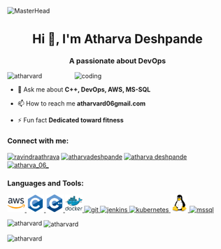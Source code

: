 ![MasterHead](https://imgs.search.brave.com/IH1dOozsF_r1IrUDULla4yeB81nT2fHlMQpw7mvQfws/rs:fit:1035:225:1/g:ce/aHR0cHM6Ly90c2Ux/Lm1tLmJpbmcubmV0/L3RoP2lkPU9JUC52/SHI4aUk1MGNVMVdZ/WjVuRGRSX3B3SGFE/WiZwaWQ9QXBp)
<h1 align="center">Hi 👋, I'm Atharva Deshpande</h1>
<h3 align="center">A passionate about DevOps</h3>
<img align="right" alt="coding" width="350" src="https://imgs.search.brave.com/VpuxOJ3SyVkghgi2bXJ53uAUVo8cHSGwWKCm2AnPGk8/rs:fit:924:225:1/g:ce/aHR0cHM6Ly90c2Uz/Lm1tLmJpbmcubmV0/L3RoP2lkPU9JUC5Z/M0V6RGFRWnVlbkly/WGx3S1VJQk5nSGFE/eiZwaWQ9QXBp">

<p align="left"> <img src="https://komarev.com/ghpvc/?username=atharvard&label=Profile%20views&color=0e75b6&style=flat" alt="atharvard" /> </p>

- 💬 Ask me about **C++, DevOps, AWS, MS-SQL**

- 📫 How to reach me **atharvard06gmail.com**

- ⚡ Fun fact **Dedicated toward fitness**

<h3 align="left">Connect with me:</h3>
<p align="left">
<a href="https://twitter.com/ravindraathrava" target="blank"><img align="center" src="https://raw.githubusercontent.com/rahuldkjain/github-profile-readme-generator/master/src/images/icons/Social/twitter.svg" alt="ravindraathrava" height="30" width="40" /></a>
<a href="https://linkedin.com/in/atharvadeshpande" target="blank"><img align="center" src="https://raw.githubusercontent.com/rahuldkjain/github-profile-readme-generator/master/src/images/icons/Social/linked-in-alt.svg" alt="atharvadeshpande" height="30" width="40" /></a>
<a href="https://fb.com/atharva deshpande" target="blank"><img align="center" src="https://raw.githubusercontent.com/rahuldkjain/github-profile-readme-generator/master/src/images/icons/Social/facebook.svg" alt="atharva deshpande" height="30" width="40" /></a>
<a href="https://instagram.com/atharva_06_" target="blank"><img align="center" src="https://raw.githubusercontent.com/rahuldkjain/github-profile-readme-generator/master/src/images/icons/Social/instagram.svg" alt="atharva_06_" height="30" width="40" /></a>
</p>

<h3 align="left">Languages and Tools:</h3>
<p align="left"> <a href="https://aws.amazon.com" target="_blank" rel="noreferrer"> <img src="https://raw.githubusercontent.com/devicons/devicon/master/icons/amazonwebservices/amazonwebservices-original-wordmark.svg" alt="aws" width="40" height="40"/> </a> <a href="https://www.cprogramming.com/" target="_blank" rel="noreferrer"> <img src="https://raw.githubusercontent.com/devicons/devicon/master/icons/c/c-original.svg" alt="c" width="40" height="40"/> </a> <a href="https://www.w3schools.com/cpp/" target="_blank" rel="noreferrer"> <img src="https://raw.githubusercontent.com/devicons/devicon/master/icons/cplusplus/cplusplus-original.svg" alt="cplusplus" width="40" height="40"/> </a> <a href="https://www.docker.com/" target="_blank" rel="noreferrer"> <img src="https://raw.githubusercontent.com/devicons/devicon/master/icons/docker/docker-original-wordmark.svg" alt="docker" width="40" height="40"/> </a> <a href="https://git-scm.com/" target="_blank" rel="noreferrer"> <img src="https://www.vectorlogo.zone/logos/git-scm/git-scm-icon.svg" alt="git" width="40" height="40"/> </a> <a href="https://www.jenkins.io" target="_blank" rel="noreferrer"> <img src="https://www.vectorlogo.zone/logos/jenkins/jenkins-icon.svg" alt="jenkins" width="40" height="40"/> </a> <a href="https://kubernetes.io" target="_blank" rel="noreferrer"> <img src="https://www.vectorlogo.zone/logos/kubernetes/kubernetes-icon.svg" alt="kubernetes" width="40" height="40"/> </a> <a href="https://www.linux.org/" target="_blank" rel="noreferrer"> <img src="https://raw.githubusercontent.com/devicons/devicon/master/icons/linux/linux-original.svg" alt="linux" width="40" height="40"/> </a> <a href="https://www.microsoft.com/en-us/sql-server" target="_blank" rel="noreferrer"> <img src="https://www.svgrepo.com/show/303229/microsoft-sql-server-logo.svg" alt="mssql" width="40" height="40"/> </a> </p>

<p><img align="left" src="https://github-readme-stats.vercel.app/api/top-langs?username=atharvard&show_icons=true&locale=en&layout=compact" alt="atharvard" /></p>

<p>&nbsp;<img align="center" src="https://github-readme-stats.vercel.app/api?username=atharvard&show_icons=true&locale=en" alt="atharvard" /></p>

<p><img align="center" src="https://github-readme-streak-stats.herokuapp.com/?user=atharvard&" alt="atharvard" /></p>
